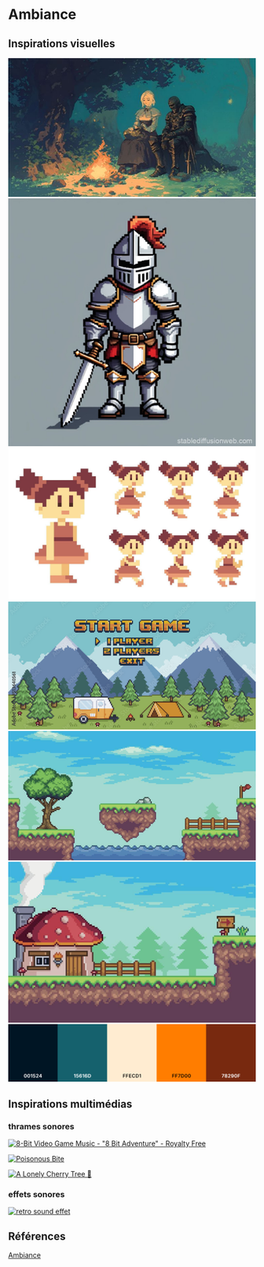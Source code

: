 # Ambiance

## Inspirations visuelles

![moodboard](/img/style.jpg)
![moodboard](/img/chevalier.jpg)
![moodboard](/img/personnage.jpg)
![moodboard](/img/menu.jpg)
![moodboard](/img/decor1.png)
![moodboard](/img/decor2.png)
![moodboard](/img/coolor.png)

## Inspirations multimédias

### thrames sonores
[![8-Bit Video Game Music - "8 Bit Adventure" - Royalty Free](https://img.youtube.com/vi/vIS2L0ehagc&list=PL170TfEhZz-_5GUY4IEn6tk8dVVCj3gLI&index=4.jpg)](https://www.youtube.com/watch?v=vIS2L0ehagc&list=PL170TfEhZz-_5GUY4IEn6tk8dVVCj3gLI&index=4)

[![Poisonous Bite](https://img.youtube.com/vi/AnW1JtENMS4.jpg)](https://www.youtube.com/watch?v=AnW1JtENMS4)

[![A Lonely Cherry Tree 🌸](https://img.youtube.com/vi/D5L36JDKxR0.jpg)](https://www.youtube.com/watch?v=D5L36JDKxR0)

### effets sonores
[![retro sound effet]()]([https://www.youtube.com/watch?v=D5L36JDKxR0](https://uppbeat.io/sfx/arcade-game-retro-8-bit-big-shot-1/912/1601))


## Références

[Ambiance](https://tim-montmorency.com/582523-gestion/#/contenus/2_scenarisation/30_ambiances/)
